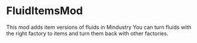 # FluidItemsMod
This mod adds item versions of fluids in Mindustry 
You can turn fluids with the right factory to items and turn them back with other factories. 
